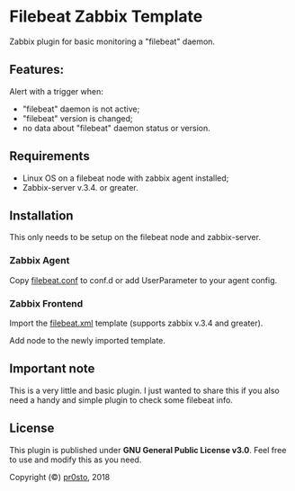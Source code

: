 # Filebeat Zabbix Template 

Zabbix plugin for basic monitoring a "filebeat" daemon. 

## Features: 

 Alert with a trigger when: 

   - "filebeat" daemon is not active; 
   - "filebeat" version is changed; 
   - no data about "filebeat" daemon status or version. 

## Requirements 

- Linux OS on a filebeat node with zabbix agent installed; 
- Zabbix-server v.3.4. or greater.

## Installation 

This only needs to be setup on the filebeat node and zabbix-server. 

### Zabbix Agent 

Copy [filebeat.conf](./agent/filebeat.conf) to conf.d or add UserParameter to 
your agent config. 

### Zabbix Frontend 

Import the [filebeat.xml](./template/filebeat.xml) template (supports 
zabbix v.3.4 and greater). 

Add node to the newly imported template. 

## Important note 

This is a very little and basic plugin. I just wanted to share this if you also 
need a handy and simple plugin to check some filebeat info. 

## License 

This plugin is published under **GNU General Public License v3.0**. Feel free to
use and modify this as you need. 

Copyright (©) [pr0sto](https://github.com/pr0sto), 2018 
